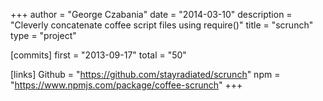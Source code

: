 +++
author = "George Czabania"
date = "2014-03-10"
description = "Cleverly concatenate coffee script files using require()"
title = "scrunch"
type = "project"

[commits]
  first = "2013-09-17"
  total = "50"

[links]
  Github = "https://github.com/stayradiated/scrunch"
  npm = "https://www.npmjs.com/package/coffee-scrunch"
+++

